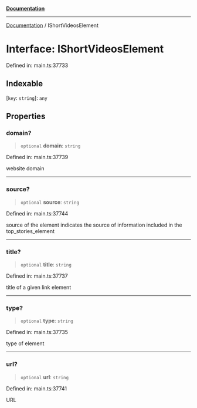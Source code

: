 [**Documentation**](../README.md)

***

[Documentation](../README.md) / IShortVideosElement

# Interface: IShortVideosElement

Defined in: main.ts:37733

## Indexable

\[`key`: `string`\]: `any`

## Properties

### domain?

> `optional` **domain**: `string`

Defined in: main.ts:37739

website domain

***

### source?

> `optional` **source**: `string`

Defined in: main.ts:37744

source of the element
indicates the source of information included in the top_stories_element

***

### title?

> `optional` **title**: `string`

Defined in: main.ts:37737

title of a given link element

***

### type?

> `optional` **type**: `string`

Defined in: main.ts:37735

type of element

***

### url?

> `optional` **url**: `string`

Defined in: main.ts:37741

URL
